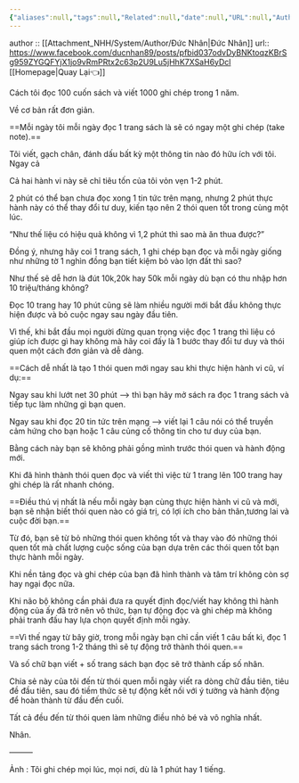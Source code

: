 ```yaml
---
{"aliases":null,"tags":null,"Related":null,"date":null,"URL":null,"Author":null,"dg-publish":true,"cover":null,"permalink":"/People/Cách đọc 100 cuốn sách 1 năm/","dgPassFrontmatter":true,"noteIcon":"2","created":"2024-01-02T13:23:58.913+07:00","updated":"2024-01-02T13:27:20.000+07:00"}
---
```


author :: [[Attachment_NHH/System/Author/Đức Nhân\|Đức Nhân]]
url::  https://www.facebook.com/ducnhan89/posts/pfbid037odvDyBNKtoqzKBrSg959ZYGQFYjX1jo9vRmPRtx2c63p2U9Lu5jHhK7XSaH6yDcl
 [[Homepage\|Quay Lại👈]]


Cách tôi đọc 100 cuốn sách và viết 1000 ghi chép trong 1 năm.

Về cơ bản rất đơn giản.

==Mỗi ngày tôi mỗi ngày đọc 1 trang sách là sẽ có ngay một ghi chép (take note).==

Tôi viết, gạch chân, đánh dấu bất kỳ một thông tin nào đó hữu ích với tôi. Ngay cả

Cả hai hành vi này sẽ chỉ tiêu tốn của tôi vỏn vẹn 1-2 phút.

2 phút có thể bạn chưa đọc xong 1 tin tức trên mạng, nhưng 2 phút thực hành này có thể thay đổi tư duy, kiến tạo nên 2 thói quen tốt trong cùng một lúc.

“Như thế liệu có hiệu quả không vì 1,2 phút thì sao mà ăn thua được?”

Đồng ý, nhưng hãy coi 1 trang sách, 1 ghi chép bạn đọc và mỗi ngày giống như những tờ 1 nghìn đồng bạn tiết kiệm bỏ vào lợn đất thì sao?

Như thế sẽ dễ hơn là đút 10k,20k hay 50k mỗi ngày dù bạn có thu nhập hơn 10 triệu/tháng không?

Đọc 10 trang hay 10 phút cũng sẽ làm nhiều người mới bắt đầu không thực hiện được và bỏ cuộc ngay sau ngày đầu tiên.

Vì thế, khi bắt đầu mọi người đừng quan trọng việc đọc 1 trang thì liệu có giúp ích được gì hay không mà hãy coi đấy là 1 bước thay đổi tư duy và thói quen một cách đơn giản và dễ dàng.

==Cách dễ nhất là tạo 1 thói quen mới ngay sau khi thực hiện hành vi cũ, ví dụ:==

Ngay sau khi lướt net 30 phút —> thì bạn hãy mở sách ra đọc 1 trang sách và tiếp tục làm những gì bạn quen.

Ngay sau khi đọc 20 tin tức trên mạng —> viết lại 1 câu nói có thể truyền cảm hứng cho bạn hoặc 1 câu củng cố thông tin cho tư duy của bạn.

Bằng cách này bạn sẽ không phải gồng mình trước thói quen và hành động mới.

Khi đã hình thành thói quen đọc và viết thì việc từ 1 trang lên 100 trang hay ghi chép là rất nhanh chóng.

==Điều thú vị nhất là nếu mỗi ngày bạn cùng thực hiện hành vi cũ và mới, bạn sẽ nhận biết thói quen nào có giá trị, có lợi ích cho bản thân,tương lai và cuộc đời bạn.==

Từ đó, bạn sẽ từ bỏ những thói quen không tốt và thay vào đó những thói quen tốt mà chất lượng cuộc sống của bạn dựa trên các thói quen tốt bạn thực hành mỗi ngày.

Khi nền tảng đọc và ghi chép của bạn đã hình thành và tâm trí không còn sợ hay ngại đọc nữa.

Khi não bộ không cần phải đưa ra quyết định đọc/viết hay không thì hành động của ấy đã trở nên vô thức, bạn tự động đọc và ghi chép mà không phải tranh đấu hay lựa chọn quyết định mỗi ngày.

==Vì thế ngay từ bây giờ, trong mỗi ngày bạn chỉ cần viết 1 câu bất kì, đọc 1 trang sách trong 1-2 tháng thì sẽ tự động trở thành thói quen.==

Và số chữ bạn viết + số trang sách bạn đọc sẽ trở thành cấp số nhân.

Chia sẻ này của tôi đến từ thói quen mỗi ngày viết ra dòng chữ đầu tiên, tiêu đề đầu tiên, sau đó tiềm thức sẽ tự động kết nối với ý tưởng và hành động để hoàn thành từ đầu đến cuối.

Tất cả đều đến từ thói quen làm những điều nhỏ bé và vô nghĩa nhất.

Nhân.

———

Ảnh : Tôi ghi chép mọi lúc, mọi nơi, dù là 1 phút hay 1 tiếng.